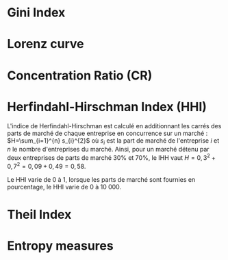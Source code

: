 # Gini Index


# Lorenz curve

# Concentration Ratio (CR)

# Herfindahl-Hirschman Index (HHI)

L'indice de Herfindahl-Hirschman est calculé en additionnant les carrés des parts de marché de chaque entreprise en concurrence sur un marché : $H=\sum_{i=1}^{n} s_{i}^{2}$ où $s_{i}$ est la part de marché de l'entreprise $i$ et $n$ le nombre d'entreprises du marché. Ainsi, pour un marché détenu par deux entreprises de parts de marché 30% et 70%, le IHH vaut $H=0,3^{2}+0,7^{2}=0,09+0,49=0,58$.

Le HHI varie de 0 à 1, lorsque les parts de marché sont fournies en pourcentage, le HHI varie de 0 à 10 000.

# Theil Index

# Entropy measures
